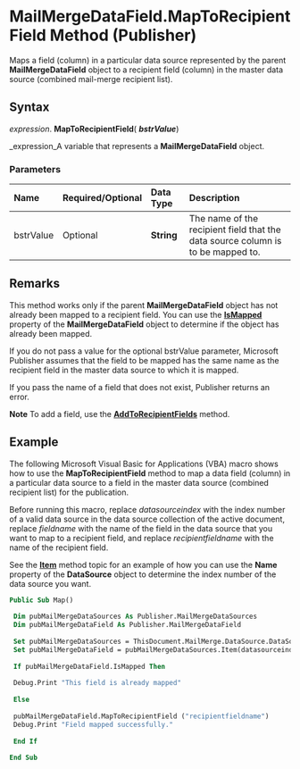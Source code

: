 
# MailMergeDataField.MapToRecipientField Method (Publisher)

Maps a field (column) in a particular data source represented by the parent  **MailMergeDataField** object to a recipient field (column) in the master data source (combined mail-merge recipient list).


## Syntax

 _expression_. **MapToRecipientField**( **_bstrValue_**)

 _expression_A variable that represents a  **MailMergeDataField** object.


### Parameters



|**Name**|**Required/Optional**|**Data Type**|**Description**|
|:-----|:-----|:-----|:-----|
|bstrValue|Optional| **String**|The name of the recipient field that the data source column is to be mapped to.|

## Remarks

This method works only if the parent  **MailMergeDataField** object has not already been mapped to a recipient field. You can use the **[IsMapped](4a053a2b-f6ca-37a7-4a1f-8690982188c2.md)** property of the **MailMergeDataField** object to determine if the object has already been mapped.

If you do not pass a value for the optional bstrValue parameter, Microsoft Publisher assumes that the field to be mapped has the same name as the recipient field in the master data source to which it is mapped.

If you pass the name of a field that does not exist, Publisher returns an error. 


 **Note**  To add a field, use the  **[AddToRecipientFields](eaf365f0-a9f4-c6e2-1267-d0a31b5934ce.md)** method.


## Example

The following Microsoft Visual Basic for Applications (VBA) macro shows how to use the  **MapToRecipientField** method to map a data field (column) in a particular data source to a field in the master data source (combined recipient list) for the publication.

Before running this macro, replace  _datasourceindex_ with the index number of a valid data source in the data source collection of the active document, replace _fieldname_ with the name of the field in the data source that you want to map to a recipient field, and replace _recipientfieldname_ with the name of the recipient field.

See the  **[Item](a65fedf6-aae5-64ef-e7d0-6bbc3d5b733c.md)** method topic for an example of how you can use the **Name** property of the **DataSource** object to determine the index number of the data source you want.




```vb
Public Sub Map() 
 
 Dim pubMailMergeDataSources As Publisher.MailMergeDataSources 
 Dim pubMailMergeDataField As Publisher.MailMergeDataField 
 
 Set pubMailMergeDataSources = ThisDocument.MailMerge.DataSource.DataSources 
 Set pubMailMergeDataField = pubMailMergeDataSources.Item(datasourceindex).DataFields.Item("fieldname") 
 
 If pubMailMergeDataField.IsMapped Then 
 
 Debug.Print "This field is already mapped" 
 
 Else 
 
 pubMailMergeDataField.MapToRecipientField ("recipientfieldname") 
 Debug.Print "Field mapped successfully." 
 
 End If 
 
End Sub 

```

